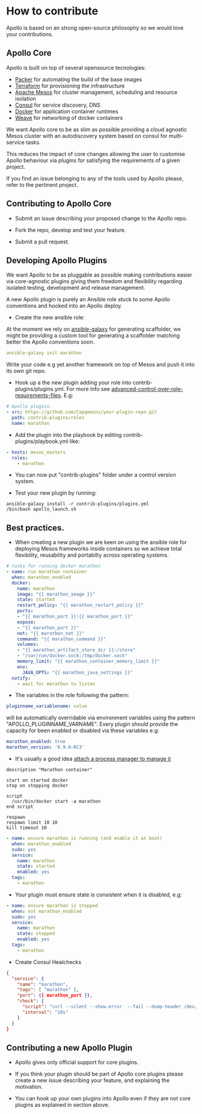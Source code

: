 How to contribute
=================

Apollo is based on an strong open-source philosophy so we would love your contributions.

## Apollo Core

Apollo is built on top of several opensource tecnologies:

* [Packer](https://packer.io) for automating the build of the base images
* [Terraform](https://www.terraform.io/) for provisioning the infrastructure
* [Apache Mesos](http://mesos.apache.org/) for cluster management, scheduling and resource isolation
* [Consul](http://consul.io) for service discovery, DNS
* [Docker](http://docker.io) for application container runtimes
* [Weave](https://github.com/zettio/weave) for networking of docker containers

We want Apollo core to be as slim as possible providing a cloud agnostic Mesos cluster with an autodiscovery system based on consul for multi-service tasks.

This reduces the impact of core changes allowing the user to customise Apollo behaviour via plugins for satisfying the requirements of a given project.

If you find an issue belonging to any of the tools used by Apollo please, refer to the pertinent project.

## Contributing to Apollo Core

* Submit an issue describing your proposed change to the Apollo repo.

* Fork the repo, develop and test your feature.

* Submit a pull request.


## Developing Apollo Plugins

We want Apollo to be as pluggable as possible making contributions easier via core-agnostic plugins giving them freedom and flexibility regarding isolated testing, development and release management.

A new Apollo plugin is purely an Ansible role stuck to some Apollo conventions and hooked into an Apollo deploy.

* Create the new ansible role:

At the moment we rely on [ansible-galaxy](http://docs.ansible.com/galaxy.html) for generating scaffolder, we might be providing a custom tool for generating a scaffolder matching better the Apollo conventions soon.

```yml
ansible-galaxy init marathon
```

Write your code e.g yet another framework on top of Mesos and push it into its own git repo.

* Hook up a the new plugin adding your role into contrib-plugins/plugins.yml. For more info see [advanced-control-over-role-requirements-files](http://docs.ansible.com/galaxy.html#advanced-control-over-role-requirements-files). E.g:

```yml
# Apollo plugins.
- src: https://github.com/Capgemini/your-plugin-repo.git
  path: contrib-plugins/roles
  name: marathon
```

* Add the plugin into the playbook by editing contrib-plugins/playbook.yml like:

```yml
- hosts: mesos_masters
  roles:
    - marathon
```

* You can now put "contrib-plugins" folder under a control version system.

* Test your new plugin by running:

```
ansible-galaxy install -r contrib-plugins/plugins.yml
/bin/bash apollo_launch.sh
```

## Best practices.

* When creating a new plugin we are keen on using the ansible role for deploying Mesos frameworks inside containers so we achieve total flexibility, reusability and portabilty across operating systems.

```yml
# tasks for running docker marathon
- name: run marathon container
  when: marathon_enabled
  docker:
    name: marathon
    image: "{{ marathon_image }}"
    state: started
    restart_policy: "{{ marathon_restart_policy }}"
    ports:
    - "{{ marathon_port }}:{{ marathon_port }}"
    expose:
    - "{{ marathon_port }}"
    net: "{{ marathon_net }}"
    command: "{{ marathon_command }}"
    volumes:
    - "{{ marathon_artifact_store_dir }}:/store"
    - "/var/run/docker.sock:/tmp/docker.sock"
    memory_limit: "{{ marathon_container_memory_limit }}"
    env:
      JAVA_OPTS: "{{ marathon_java_settings }}"
  notify:
    - wait for marathon to listen
```

* The variables in the role following the pattern:

```yml
pluginname_variablename: value
```

will be automatically overridable via environment variables using the pattern "APOLLO_PLUGINNAME_VARNAME". Every plugin should provide the capacity for been enabled or disabled via these variables e.g:

```yml
marathon_enabled: true
marathon_version: '0.9.0-RC3'
``` 

* It's usually a good idea [attach a process manager to manage it](https://docs.docker.com/articles/host_integration/)

```
description "Marathon container"

start on started docker
stop on stopping docker

script
  /usr/bin/docker start -a marathon
end script

respawn
respawn limit 10 10
kill timeout 10
```

```yml
- name: ensure marathon is running (and enable it at boot)
  when: marathon_enabled
  sudo: yes
  service:
    name: marathon
    state: started
    enabled: yes
  tags:
    - marathon
```

* Your plugin must ensure state is consistent when it is disabled, e.g:
```yml
- name: ensure marathon is stopped
  when: not marathon_enabled
  sudo: yes
  service:
    name: marathon
    state: stopped
    enabled: yes
  tags:
    - marathon
```

* Create Consul Healchecks

```json
{
  "service": {
    "name": "marathon",
    "tags": [ "marathon" ],
    "port": {{ marathon_port }},
    "check": {
      "script": "curl --silent --show-error  --fail --dump-header /dev/stderr --retry 2 http://{{ marathon_hostname }}:{{ marathon_port }}/ping",
      "interval": "10s"
    }
  }
}
```

## Contributing a new Apollo Plugin

* Apollo gives only official support for core plugins.

* If you think your plugin should be part of Apollo core plugins please create a new issue describing your feature, and explaining the motivation.

* You can hook up your own plugins into Apollo even if they are not core plugins as explained in section above.
